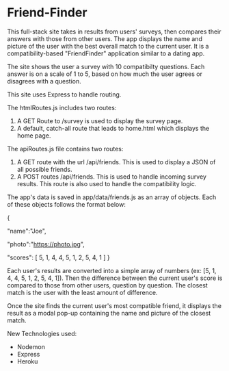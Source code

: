# Friend-Finder

This full-stack site takes in results from users' surveys, then compares their answers with those from other users. The app displays the name and picture of the user with the best overall match to the current user. It is a compatibility-based "FriendFinder" application similar to a dating app. 


The site shows the user a survey with 10 compatibilty questions. Each answer is on a scale of 1 to 5, based on how much the user agrees or disagrees with a question.

This site uses Express to handle routing. 

The htmlRoutes.js includes two routes:
1. A GET Route to /survey is used to display the survey page.
2. A default, catch-all route that leads to home.html which displays the home page.

The apiRoutes.js file contains two routes:
1. A GET route with the url /api/friends. This is used to display a JSON of all possible friends.
2. A POST routes /api/friends. This is used to handle incoming survey results. This route is also used to handle the compatibility logic.

The app's data is saved in app/data/friends.js as an array of objects. Each of these objects follows the format below:

{

  "name":"Joe",
  
  "photo":"https://photo.jpg",
  
  "scores": [ 5, 1, 4, 4, 5, 1, 2, 5, 4, 1 ]
}


Each user's results are converted into a simple array of numbers (ex: [5, 1, 4, 4, 5, 1, 2, 5, 4, 1]). Then the difference between the current user's score is compared to those from other users, question by question. The closest match is the user with the least amount of difference.


Once the site finds the current user's most compatible friend, it displays the result as a modal pop-up containing the name and picture of the closest match.

New Technologies used:
- Nodemon
- Express
- Heroku 



